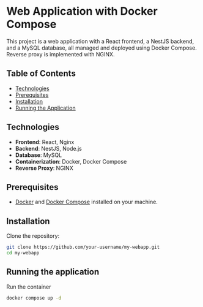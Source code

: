 # Web Application with Docker Compose

This project is a web application with a React frontend, a NestJS backend, and a MySQL database, all managed and deployed using Docker Compose. Reverse proxy is implemented with NGINX.

## Table of Contents

- [Technologies](#technologies)
- [Prerequisites](#prerequisites)
- [Installation](#installation)
- [Running the Application](#running-the-application)

## Technologies

- **Frontend**: React, Nginx
- **Backend**: NestJS, Node.js
- **Database**: MySQL
- **Containerization**: Docker, Docker Compose
- **Reverse Proxy**: NGINX

## Prerequisites

- [Docker](https://www.docker.com/products/docker-desktop) and [Docker Compose](https://docs.docker.com/compose/install/) installed on your machine.

## Installation

Clone the repository:

   ```bash
   git clone https://github.com/your-username/my-webapp.git
   cd my-webapp
   ```

## Running the application

Run the container

```bash
docker compose up -d 
```
